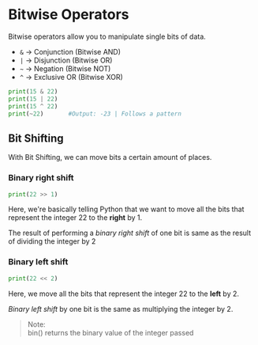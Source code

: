 # Bitwise Operators

Bitwise operators allow you to manipulate single bits of data.

* `&` &rarr; Conjunction (Bitwise AND)
* `|` &rarr; Disjunction (Bitwise OR)
* `~` &rarr; Negation (Bitwise NOT)
* `^` &rarr; Exclusive OR (Bitwise XOR)

```python
print(15 & 22)
print(15 | 22)
print(15 ^ 22)
print(~22)       #Output: -23 | Follows a pattern 
```

## Bit Shifting
With Bit Shifting, we can move bits a certain amount of places.
### Binary right shift
```python
print(22 >> 1)
```
Here, we're basically telling Python that we want to move all the bits that represent the integer 22 to the **right** by 1.

The result of performing a _binary right shift_ of one bit is same as the result of dividing the integer by 2
### Binary left shift
```python
print(22 << 2)
```
Here, we move all the bits that represent the integer 22 to the **left** by 2.  

_Binary left shift_ by one bit is the same as multiplying the integer by 2.

>Note:  
>bin() returns the binary value of the integer passed
